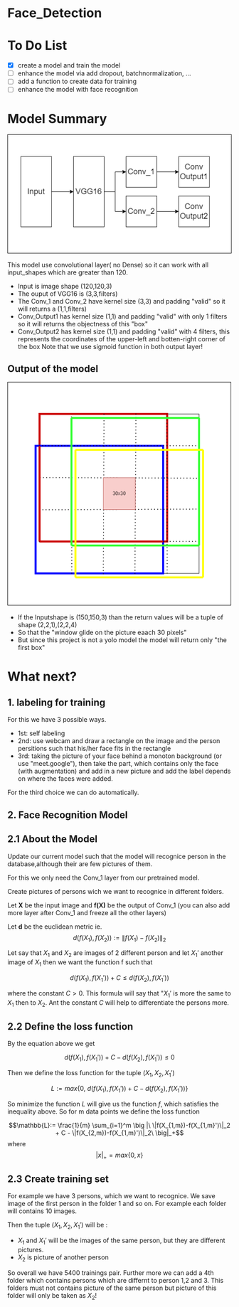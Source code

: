 # Face_Detection

# To Do List

- [x] create a model and train the model 
- [ ] enhance the model via add dropout, batchnormalization, ...
- [ ] add a function to create data for training
- [ ] enhance the model with face recognition

# Model Summary

![Alt text](pics/Model.png?raw=true "model")

This model use convolutional layer( no Dense) so it can work with all input_shapes which are greater than 120.

- Input is image shape (120,120,3)
- The ouput of VGG16 is (3,3,filters)
- The Conv_1 and Conv_2 have kernel size (3,3) and padding "valid" so it will returns a (1,1,filters)
- Conv_Output1 has kernel size (1,1) and padding "valid" with only 1 filters so it will returns the objectness of this "box"
- Conv_Output2 has kernel size (1,1) and padding "valid" with 4 filters, this represents the coordinates of the upper-left and botten-right corner of the box
Note that we use sigmoid function in both output layer!

## Output of the model

![Alt text](pics/Output.png?raw=true "output")

- If the Inputshape is (150,150,3) than the return values will be a tuple of shape (2,2,1),(2,2,4)
- So that the "window glide on the picture eaach 30 pixels" 
- But since this project is not a yolo model the model will return only "the first box"


# What next?

## 1. labeling for training

For this we have 3 possible ways.

- 1st: self labeling
- 2nd: use webcam and draw a rectangle on the image and the person persitions such that his/her face fits in the rectangle
- 3rd: taking the picture of your face behind a monoton background (or use "meet.google"), then take the part, which contains only the face (with augmentation) and add in 
a new picture and add the label depends on where the faces were added.

For the third choice we can do automatically.

## 2. Face Recognition Model

## 2.1 About the Model

Update our current model such that the model will recognice person in the database,although their are few pictures of them.

For this we only need the Conv_1 layer from our pretrained model.

Create pictures of persons wich we want to recognice in different folders.

Let **X** be the input image and **f(X)** be the output of Conv_1 (you can also add more layer after Conv_1 and freeze all the other layers)

Let **d** be the euclidean metric ie.
$$ d(f(X_1),f(X_2)):= \|f(X_1)-f(X_2)\|_2 $$

Let say that $X_1$ and $X_2$ are images of 2 different person and let $X_1'$ another image of $X_1$ then we want the function f such that

$$ d(f(X_1),f(X_1')) + C \leq d(f(X_2),f(X_1'))$$ 

where the constant $C>0$. This formula will say that "$X_1'$ is more the same to $X_1$ then to $X_2$. Ant the constant $C$ will help to differentiate the persons more.

## 2.2 Define the loss function
By the equation above we get

$$ d(f(X_1),f(X_1')) + C - d(f(X_2),f(X_1')) \leq 0$$ 

Then we define the loss function for the tuple $(X_1,X_2,X_1')$

$$ L:= max\{0,\ d(f(X_1),f(X_1')) + C - d(f(X_2),f(X_1'))\}$$

So minimize the function $L$ will give us the function $f$, which satisfies the inequality above. So for m data points we define the loss function

$$\mathbb{L}:= \frac{1}{m} \sum_{i=1}^m \big |\ \|f(X_{1,m})-f(X_{1,m}')\|_2 + C - \|f(X_{2,m})-f(X_{1,m}')\|_2\ \big|_+$$
where 
$$\big |x \big |_+= max\{0,x\}$$

## 2.3 Create training set
For example we have 3 persons, which we want to recognice. We save image of the first person in the folder 1 and so on. For example each folder will contains 10 images.

Then the tuple $(X_1,X_2,X_1')$ will be :

- $X_1$ and $X_1'$ will be the images of the same person, but they are different pictures.
- $X_2$ is picture of another person

So overall we have 5400 trainings pair.
Further more we can add a 4th folder which contains persons which are differnt to person 1,2 and 3. This folders must not contains picture of the same person but picture of this folder will only be taken as $X_2$!
